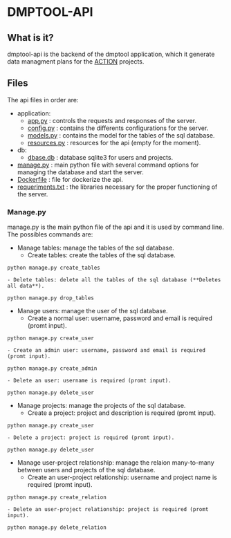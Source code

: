 # DMPTOOL-API


## What is it?

dmptool-api is the backend of the dmptool application, which it generate data managment plans for the [ACTION](https://actionproject.eu/) projects.


## Files

The api files in order are:
 - application:
 	- [app.py](application/app.py) : controls the requests and responses of the server.
 	- [config.py](application/config.py) : contains the differents configurations for the server.
 	- [models.py](application/models.py) : contains the model for the tables of the sql database.
 	- [resources.py](application/resources.py) : resources for the api (empty for the moment).
 - db:
 	- [dbase.db](db/dbase.dbd) : database sqlite3 for users and projects.
 - [manage.py](manage.py) : main python file with several command options for managing the database and start the server.
 - [Dockerfile](Dockerfile) : file for dockerize the api.
 - [requeriments.txt](requeriments.txt) : the libraries necessary for the proper functioning of the server.

### Manage.py

manage.py is the main python file of the api and it is used by command line. The possibles commands are:
 - Manage tables: manage the tables of the sql database.
 	- Create tables: create the tables of the sql database.

`python manage.py create_tables`

 	- Delete tables: delete all the tables of the sql database (**Deletes all data**).

`python manage.py drop_tables`

 - Manage users: manage the user of the sql database.
 	- Create a normal user: username, password and email is required (promt input).

`python manage.py create_user`

 	- Create an admin user: username, password and email is required (promt input).

`python manage.py create_admin`

 	- Delete an user: username is required (promt input).

`python manage.py delete_user`

 - Manage projects: manage the projects of the sql database.
 	- Create a project: project and description is required (promt input).

`python manage.py create_user`

 	- Delete a project: project is required (promt input).

`python manage.py delete_user`

 - Manage user-project relationship: manage the relaion many-to-many between users and projects of the sql database.
 	- Create an user-project relationship: username and project name is required (promt input).

`python manage.py create_relation`

 	- Delete an user-project relationship: project is required (promt input).
 	
`python manage.py delete_relation`




